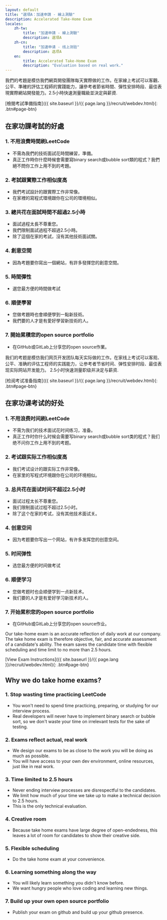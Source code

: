 ```yaml
---
layout: default
title: "選項A：加速申請 - 線上測驗"
description: Accelerated Take-Home Exam
locales:
    zh-tw:
        title: "加速申請 - 線上測驗"
        description: 選項A
    zh-cn:
        title: "加速申请 - 线上测验"
        description: 选项A
    en:
        title: Accelerated Take-Home Exam
        description: "Evaluation based on real work."
---
```


<a name="zh-tw"></a>

我們的考題是模仿我們網頁開發團隊每天實際做的工作。在家線上考試可以客觀、公平、準確的評估工程師的實踐能力，讓參考者節省時間、彈性安排時段、最佳表現實際網站開發能力。2.5小時快速測量職級並決定與薪資.

[檢閱考試準備指南]({{ site.baseurl }}/{{ page.lang }}/recruit/webdev.html){: .btn#page-btn}

## 在家功課考試的好處

### 1. 不用浪費時間刷LeetCode
* 不需為我們的技術面試花時間練習，準備。
* 真正工作時你什麼時候會需要寫binary search或bubble sort類的程式？我們絕不問你工作上用不到的考題。

### 2. 考試跟實際工作相似度高
* 我們考試設計的跟實際工作非常像。
* 在家裡的寫程式環境跟你在公司的環境相似。

### 3. 總共花在面試時間不超過2.5小時
* 面試過程太長不尊重您。
* 我們限制面試過程不超過2.5小時。
* 除了這個在家的考試，沒有其他技術面試關。

### 4. 創意空間
* 因為考題要你寫出一個網站，有許多發揮您的創意空間。

### 5. 時間彈性
* 選您最方便的時間做考試

### 6. 順便學習
* 您做考題時也會順便學到一點新技術。
* 我們要的人才是有愛好學習新技術的人。

### 7. 開始累積您的open source portfolio
* 在GitHub或GitLab上分享您的open source作業。

<a name="zh-cn"></a>

我们的考题是模仿我们网页开发团队每天实际做的工作。在家线上考试可以客观、公平、准确的评估工程师的实践能力，让参考者节省时间、弹性安排时段、最佳表现实际网站开发能力。 2.5小时快速测量职级并决定与薪资.

[检阅考试准备指南]({{ site.baseurl }}/{{ page.lang }}/recruit/webdev.html){: .btn#page-btn}

## 在家功课考试的好处

### 1. 不用浪费时间刷LeetCode
* 不需为我们的技术面试花时间练习，准备。
* 真正工作时你什么时候会需要写binary search或bubble sort类的程式？我们绝不问你工作上用不到的考题。

### 2. 考试跟实际工作相似度高
* 我们考试设计的跟实际工作非常像。
* 在家里的写程式环境跟你在公司的环境相似。

### 3. 总共花在面试时间不超过2.5小时
* 面试过程太长不尊重您。
* 我们限制面试过程不超过2.5小时。
* 除了这个在家的考试，没有其他技术面试关。

### 4. 创意空间
* 因为考题要你写出一个网站，有许多发挥您的创意空间。

### 5. 时间弹性
* 选您最方便的时间做考试

### 6. 顺便学习
* 您做考题时也会顺便学到一点新技术。
* 我们要的人才是有爱好学习新技术的人。

### 7. 开始累积您的open source portfolio
* 在GitHub或GitLab上分享您的open source作业。


<a name="en"></a>

Our take-home exam is an accurate reflection of daily work at our company. The take home exam is therefore objective, fair, and accurate assessment of a candidate's ability. The exam saves the candidate time with flexible scheduling and time limit to no more than 2.5 hours.

[View Exam Instructions]({{ site.baseurl }}/{{ page.lang }}/recruit/webdev.html){: .btn#page-btn}

## Why we do take home exams?

### 1. Stop wasting time practicing LeetCode
* You won't need to spend time practicing, preparing, or studying for our interview process.
* Real developers will never have to implement binary search or bubble sort, so we don't waste your time on irrelevant tests for the sake of testing.

### 2. Exams reflect actual, real work
* We design our exams to be as close to the work you will be doing as much as possible.
* You will have access to your own dev environment, online resources, just like in real work.

### 3. Time limited to 2.5 hours
* Never ending interview processes are disrespectful to the candidates.
* We limit how much of your time we take up to make a technical decision to 2.5 hours.
* This is the only technical evaluation.

### 4. Creative room
* Because take home exams have large degree of open-endedness, this leaves a lot of room for candidates to show their creative side.

### 5. Flexible scheduling
* Do the take home exam at your convenience.

### 6. Learning something along the way
* You will likely learn something you didn't know before.
* We want hungry people who love coding and learning new things.

### 7. Build up your own open source portfolio
* Publish your exam on github and build up your github presence.